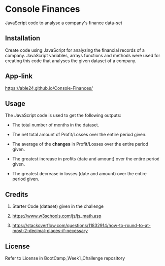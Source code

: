 # Console Finances
JavaScript code to analyse a company's finance data-set

## Installation

Create code using JavaScript for analyzing the financial records of a company. JavaScript variables, arrays functions and methods were used for creating this code that analyses the given dataset of a company.


## App-link

https://able24.github.io/Console-Finances/



## Usage

 The JavaScript code is used to get the following outputs:

* The total number of months in the dataset.

* The net total amount of Profit/Losses over the entire period given.

* The average of the **changes** in Profit/Losses over the entire period given.

* The greatest increase in profits (date and amount) over the entire period given.

* The greatest decrease in losses (date and amount) over the entire period given.


## Credits

1. Starter Code (dataset) given in the challenge

2. https://www.w3schools.com/js/js_math.asp

3. https://stackoverflow.com/questions/11832914/how-to-round-to-at-most-2-decimal-places-if-necessary


## License

Refer to License in BootCamp_Week1_Challenge repository


